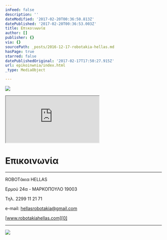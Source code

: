 ```yaml
---
inFeed: false
description: ''
dateModified: '2017-02-20T00:36:50.813Z'
datePublished: '2017-02-20T00:36:53.003Z'
title: Επικοινωνία
author: []
publisher: {}
via: {}
sourcePath: _posts/2016-12-17-robotakia-hellas.md
hasPage: true
starred: false
datePublishedOriginal: '2017-02-17T17:50:27.915Z'
url: epikoinwnia/index.html
_type: MediaObject

---
```

![](https://the-grid-user-content.s3-us-west-2.amazonaws.com/f140ad8c-1dfb-4e2d-825a-8fee7d8aab10.gif)

<iframe src="https://the-grid.github.io/ed-location/?latitude=37.88410079231863&amp;longitude=23.93101215362549&amp;zoom=17" style=""></iframe>

# Επικοινωνία

---

ROBOTάκια HELLAS

Ερμού 24α - ΜΑΡΚΟΠΟΥΛΟ 19003

Τηλ. 2299 11 21 71

e-mail: hellasrobotakia@gmail.com

[www.robotakiahellas.com][0]

---

![](https://the-grid-user-content.s3-us-west-2.amazonaws.com/4a4c835c-2421-49e3-a4f3-fde5432e0686.gif)

[0]: http://www.robotakiahellas.com/